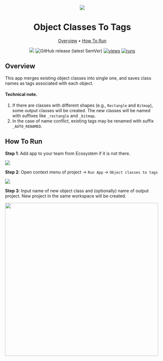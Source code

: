<div align="center" markdown>
<img src="https://github.com/supervisely-ecosystem/object-class-to-tag/releases/download/v0.1.0/app-poster.png">

# Object Classes To Tags

<p align="center">
  <a href="#Overview">Overview</a> •
  <a href="#How-To-Run">How To Run</a>
</p>

[![](https://img.shields.io/badge/slack-chat-green.svg?logo=slack)](https://supervise.ly/slack)
![GitHub release (latest SemVer)](https://img.shields.io/github/v/release/supervisely-ecosystem/object-class-to-tag)
[![views](https://app.supervise.ly/img/badges/views/supervisely-ecosystem/object-class-to-tag.png)](https://supervise.ly)
[![runs](https://app.supervise.ly/img/badges/runs/supervisely-ecosystem/object-class-to-tag.png)](https://supervise.ly)

</div>

## Overview

This app merges existing object classes into single one, and saves class names as tags associated with each object. 


#### Technical note.
1. If there are classes with different shapes (e.g., `Rectangle` and `Bitmap`), some output classes will be created. The new classes will be named with suffixes like `_rectangle` and `_bitmap`.
2. In the case of name conflict, existing tags may be renamed with suffix `_AUTO_RENAMED`.  



## How To Run

**Step 1**: Add app to your team from Ecosystem if it is not there.

<img src="https://github.com/supervisely-ecosystem/object-class-to-tag/releases/download/v0.1.0/shot00.png"/>

**Step 2**: Open context menu of project -> `Run App` -> `Object classes to tags` 

<img src="https://github.com/supervisely-ecosystem/object-class-to-tag/releases/download/v0.1.0/shot01.png"/>

**Step 3**: Input name of new object class and (optionally) name of output project. New project in the same workspace will be created.

<img src="https://github.com/supervisely-ecosystem/object-class-to-tag/releases/download/v0.1.0/shot02.png"  width=500px/>
